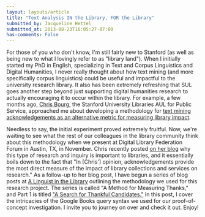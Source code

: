 ```yaml
---
layout: layouts/article
title: "Text Analysis IN the Library, FOR the Library"
submitted_by: Jacqueline Hettel
submitted_at: 2013-08-23T16:05:27-07:00
has-comments: False
---
```


For those of you who don't know, I'm still fairly new to Stanford (as well as being new to what I lovingly refer to as "library land"). When I initially started my PhD in English, specializing in Text and Corpus Linguistics and Digital Humanities, I never really thought about how text mining (and more specifically corpus linguistics) could be useful and impactful to the university research library. It also has been extremely refreshing that SUL goes another step beyond just supporting digital humanities research to actually encouraging it to occur within the library. For example, a few months ago, [Chris Bourg](http://library.stanford.edu/people/mchris), the Stanford University Libraries AUL for Public Service, approached me about developing a methodology for [text mining acknowledgements as an alternative metric for measuring library impact](http://chrisbourg.wordpress.com/2013/05/19/beyond-measure-valuing-libraries/). 


Needless to say, the initial experiment proved extremely fruitful. Now, we're waiting to see what the rest of our colleagues in the library community think about this methodology when we present at Digital Library Federation Forum in Austin, TX, in November. Chris recently posted [on her blog](http://chrisbourg.wordpress.com/2013/08/16/sometimes-scholars-do-tell-us-how-the-library-impacted-their-work/) why this type of research and inquiry is important to libraries, and it essentially boils down to the fact that "In [Chris'] opinion, acknowledgements provide the most direct measure of the impact of library collections and services on research." As a follow-up to her blog post, I have begun a series of blog posts at [A Linguist in the Library](http://www.linguabrarian.com) outlining the methodology we used for this research project. The series is called "A Method for Measuring Thanks," and Part 1 is titled ["A Search for Thankful Candidates."](http://www.linguabrarian.com/thanks-method-1/) In this post, I cover the intricacies of the Google Books query syntax we used for our proof-of-concept investigation. I invite you to journey on over and check it out. Enjoy!


 